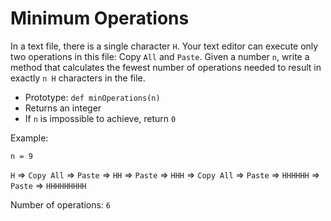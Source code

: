 # Minimum Operations
In a text file, there is a single character ```H```. Your text editor can execute only two operations in this file: Copy ```All``` and ```Paste```. Given a number ```n```, write a method that calculates the fewest number of operations needed to result in exactly ```n H``` characters in the file.

+ Prototype: ```def minOperations(n)```
+ Returns an integer
+ If ```n``` is impossible to achieve, return ```0```

Example:

```n = 9```

```H``` => ```Copy All``` => ```Paste``` => ```HH``` => ```Paste``` => ```HHH``` => ```Copy All``` => ```Paste``` => ```HHHHHH``` => ```Paste``` => ```HHHHHHHHH```

Number of operations: ```6```